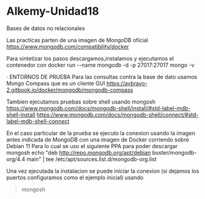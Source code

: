 # Alkemy-Unidad18
Bases de datos no relacionales 


Las practicas parten de una imagen de MongoDB oficial
https://www.mongodb.com/compatibility/docker


Para sintetizar los pasos descargamos,instalamos y ejecutamos el contenedor con
docker run --name mongodb -d -p 27017:27017 mongo -v

· ENTORNOS DE PRUEBA
Para las consultas contra la base de dato usamos Mongo Compass que es un cliente GUI 
https://avbravo-2.gitbook.io/docker/mongodb/mongodb-compass

Tambien ejecutamos pruebas sobre shell usando mongosh
https://www.mongodb.com/docs/mongodb-shell/install/#std-label-mdb-shell-install
https://www.mongodb.com/docs/mongodb-shell/connect/#std-label-mdb-shell-connect

En el caso particular de la prueba se ejecuto la conexion usando la imagen antes indicada de MongoDB con una imagen de Docker corriendo sobre Debian 11
Para lo cual se uso el siguiente PPA para poder descargar mongosh
echo "deb http://repo.mongodb.org/apt/debian buster/mongodb-org/4.4 main" | tee /etc/apt/sources.list.d/mongodb-org.list

Una vez ejecutada la instalacion se puede iniciar la conexion (si dejamos los puertos configuramos como el ejemplo inicial) usando
>mongosh



